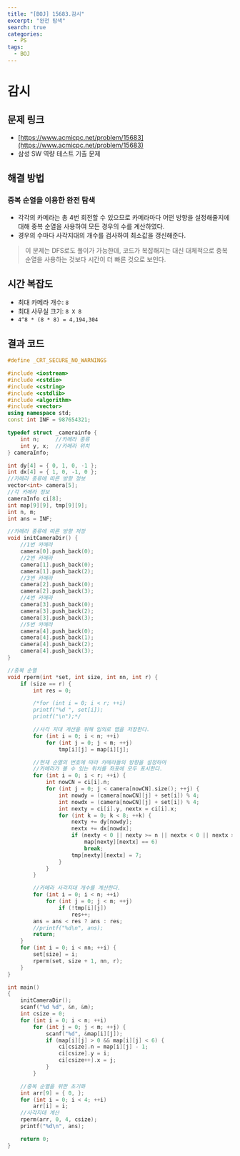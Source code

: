 ```yaml
---
title: "[BOJ] 15683.감시"
excerpt: "완전 탐색"
search: true
categories:
  - PS
tags:
  - BOJ
---
```


# 감시

## 문제 링크
- [https://www.acmicpc.net/problem/15683](https://www.acmicpc.net/problem/15683)
- 삼성 SW 역량 테스트 기출 문제

## 해결 방법
### 중복 순열을 이용한 완전 탐색
- 각각의 카메라는 총 4번 회전할 수 있으므로 카메라마다 어떤 방향을 설정해줄지에 대해 중복 순열을 사용하여 모든 경우의 수를 계산하였다.
- 경우의 수마다 사각지대의 개수를 검사하여 최소값을 갱신해준다.

> 이 문제는 DFS로도 풀이가 가능한데, 코드가 복잡해지는 대신 대체적으로 중복 순열을 사용하는 것보다 시간이 더 빠른 것으로 보인다.

## 시간 복잡도
- 최대 카메라 개수: ```8```
- 최대 사무실 크기: ```8 X 8```
- ```4^8 * (8 * 8) = 4,194,304```

## 결과 코드

```cpp
#define _CRT_SECURE_NO_WARNINGS

#include <iostream>
#include <cstdio>
#include <cstring>
#include <cstdlib>
#include <algorithm>
#include <vector>
using namespace std;
const int INF = 987654321;

typedef struct _camerainfo {
	int n;     //카메라 종류
	int y, x;  //카메라 위치
} cameraInfo;

int dy[4] = { 0, 1, 0, -1 };
int dx[4] = { 1, 0, -1, 0 };
//카메라 종류에 따른 방향 정보
vector<int> camera[5];
//각 카메라 정보
cameraInfo ci[8];
int map[9][9], tmp[9][9];
int n, m;
int ans = INF;

//카메라 종류에 따른 방향 저장
void initCameraDir() {
	//1번 카메라
	camera[0].push_back(0);
	//2번 카메라
	camera[1].push_back(0);
	camera[1].push_back(2);
	//3번 카메라
	camera[2].push_back(0);
	camera[2].push_back(3);
	//4번 카메라
	camera[3].push_back(0);
	camera[3].push_back(2);
	camera[3].push_back(3);
	//5번 카메라
	camera[4].push_back(0);
	camera[4].push_back(1);
	camera[4].push_back(2);
	camera[4].push_back(3);
}

//중복 순열
void rperm(int *set, int size, int nn, int r) {
	if (size == r) {
		int res = 0;

		/*for (int i = 0; i < r; ++i)
		printf("%d ", set[i]);
		printf("\n");*/

		//사각 지대 계산을 위해 임의로 맵을 저장한다.
		for (int i = 0; i < n; ++i)
			for (int j = 0; j < m; ++j)
				tmp[i][j] = map[i][j];

		//현재 순열의 번호에 따라 카메라들의 방향을 설정하여
		//카메라가 볼 수 있는 위치를 좌표에 모두 표시한다.
		for (int i = 0; i < r; ++i) {
			int nowCN = ci[i].n;
			for (int j = 0; j < camera[nowCN].size(); ++j) {
				int nowdy = (camera[nowCN][j] + set[i]) % 4;
				int nowdx = (camera[nowCN][j] + set[i]) % 4;
				int nexty = ci[i].y, nextx = ci[i].x;
				for (int k = 0; k < 8; ++k) {
					nexty += dy[nowdy];
					nextx += dx[nowdx];
					if (nexty < 0 || nexty >= n || nextx < 0 || nextx >= m ||
						map[nexty][nextx] == 6)
						break;
					tmp[nexty][nextx] = 7;
				}
			}
		}

		//카메라 사각지대 개수를 계산한다.
		for (int i = 0; i < n; ++i)
			for (int j = 0; j < m; ++j)
				if (!tmp[i][j])
					res++;
		ans = ans < res ? ans : res;
		//printf("%d\n", ans);
		return;
	}
	for (int i = 0; i < nn; ++i) {
		set[size] = i;
		rperm(set, size + 1, nn, r);
	}
}

int main()
{
	initCameraDir();
	scanf("%d %d", &n, &m);
	int csize = 0;
	for (int i = 0; i < n; ++i)
		for (int j = 0; j < m; ++j) {
			scanf("%d", &map[i][j]);
			if (map[i][j] > 0 && map[i][j] < 6) {
				ci[csize].n = map[i][j] - 1;
				ci[csize].y = i;
				ci[csize++].x = j;
			}
		}

	//중복 순열을 위한 초기화
	int arr[9] = { 0, };
	for (int i = 0; i < 4; ++i)
		arr[i] = i;
	//사각지대 계산
	rperm(arr, 0, 4, csize);
	printf("%d\n", ans);

	return 0;
}
```

